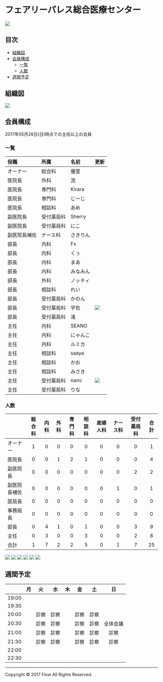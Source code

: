 # フェアリーパレス総合医療センター
<img src="https://github.com/fairy00000/organization/blob/master/image/Fairy.png">

## 目次
* [組織図](https://github.com/fairy00000/organization#組織図)
* [会員構成](https://github.com/fairy00000/organization#会員構成)
  * [一覧](https://github.com/fairy00000/organization#一覧)
  * [人数](https://github.com/fairy00000/organization#人数)
* [週間予定](https://github.com/fairy00000/organization#週間予定)

## 組織図
<img src="https://github.com/fairy00000/organization/blob/master/image/%E7%B5%84%E7%B9%94%E5%9B%B3.png">

## 会員構成

2017年05月28日(日)時点での主任以上の会員

### 一覧

|役職|所属|名前|更新|
|:-----|:-----|:-----|:-----|
|オーナー|総合科|優里||
|医院長|外科|流||
|医院長|専門科|Kirara||
|医院長|専門科|じーじ||
|医院長|相談科|あめ||
|副医院長|受付薬局科|Sherry||
|副医院長|受付薬局科|にこ||
|副医院長補佐|ナース科|さきりん||
|部長|内科|Fx||
|部長|内科|くぅ||
|部長|内科|まあ||
|部長|内科|みなみん||
|部長|外科|ノッチィ||
|部長|相談科|れい||
|部長|受付薬局科|かのん||
|部長|受付薬局科|宇佐|<img src="https://github.com/fairy00000/organization/blob/master/image/new.gif">|
|部長|受付薬局科|渚||
|主任|内科|SEANO||
|主任|内科|にゃんこ||
|主任|内科|ルミカ||
|主任|相談科|saaya||
|主任|相談科|かお||
|主任|相談科|みさき||
|主任|受付薬局科|nami|<img src="https://github.com/fairy00000/organization/blob/master/image/new.gif">|
|主任|受付薬局科|りな||

### 人数

||総合科|内科|外科|専門科|相談科|産婦人科|ナース科|受付薬局科|合計|
|:--|:---:|:---:|:---:|:---:|:---:|:---:|:---:|:---:|:---:|
|オーナー|1|0|0|0|0|0|0|0|1|
|医院長|0|0|1|2|1|0|0|0|4|
|副医院長|0|0|0|0|0|0|0|2|2|
|副医院長補佐|0|0|0|0|0|0|1|0|1|
|医局長|0|0|0|0|0|0|0|0|0|
|事務局長|0|0|0|0|0|0|0|0|0|
|部長|0|4|1|0|1|0|0|3|9|
|主任|0|3|0|0|3|0|0|2|8|
|合計|1|7|2|2|5|0|1|7|25|

<img src="https://github.com/fairy00000/organization/blob/master/image/Member.png">

<img src="https://github.com/fairy00000/organization/blob/master/image/DepartmentManeger.png">

<img src="https://github.com/fairy00000/organization/blob/master/image/Position.png">

<img src="https://github.com/fairy00000/organization/blob/master/image/AllPie.png">

<img src="https://github.com/fairy00000/organization/blob/master/image/CadrePie.png">

<img src="https://github.com/fairy00000/organization/blob/master/image/RegularPie.png">

## 週間予定

||月|火|水|木|金|土|日|
|:--|:---:|:---:|:---:|:---:|:---:|:---:|:---:|
|19:00| | | | | | | |
|19:30| | | | | | | |
|20:00| |診察|診察| |診察|診察| |
|20:30| |診察|診察| |診察|診察|全体会議|
|21:00| |診察|診察| |診察|診察|診察|
|21:30| |診察|診察| |診察|診察|診察|
|22:00| | | | | | | |
|22:30| | | | | | | |

-----

Copyright © 2017 Flow All Rights Reserved.
